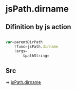 # jsPath.dirname

## Difinition by js action

```js.js

var=parentDirPath
	?func=jsPath.dirname
	?args=
		&pathString=
```

## Src

-> [jsPath.dirname](https://github.com/puutaro/CommandClick/blob/master/app/src/main/java/com/puutaro/commandclick/fragment_lib/terminal_fragment/js_interface/JsPath.kt#L96)


